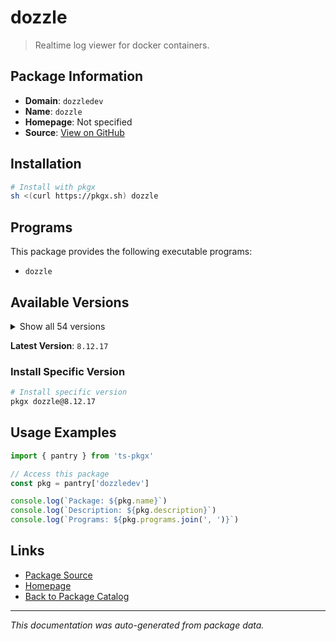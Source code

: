 # dozzle

> Realtime log viewer for docker containers.

## Package Information

- **Domain**: `dozzledev`
- **Name**: `dozzle`
- **Homepage**: Not specified
- **Source**: [View on GitHub](https://github.com/pkgxdev/pantry/tree/main/projects/dozzle.dev/package.yml)

## Installation

```bash
# Install with pkgx
sh <(curl https://pkgx.sh) dozzle
```

## Programs

This package provides the following executable programs:

- `dozzle`

## Available Versions

<details>
<summary>Show all 54 versions</summary>

- `8.12.17`, `8.12.16`, `8.12.15`, `8.12.14`, `8.12.13`
- `8.12.12`, `8.12.11`, `8.12.10`, `8.12.9`, `8.12.8`
- `8.12.7`, `8.12.6`, `8.12.5`, `8.12.4`, `8.12.3`
- `8.12.2`, `8.12.1`, `8.12.0`, `8.11.9`, `8.11.8`
- `8.11.7`, `8.11.6`, `8.11.5`, `8.11.4`, `8.11.3`
- `8.11.2`, `8.11.1`, `8.11.0`, `8.10.7`, `8.10.6`
- `8.10.5`, `8.10.4`, `8.10.3`, `8.10.2`, `8.10.1`
- `8.10.0`, `8.9.1`, `8.9.0`, `8.8.3`, `8.8.2`
- `8.8.1`, `8.8.0`, `8.7.4`, `8.7.3`, `8.7.2`
- `8.7.1`, `8.7.0`, `8.6.2`, `8.6.1`, `8.6.0`
- `8.5.5`, `8.5.4`, `8.5.3`, `8.5.2`

</details>

**Latest Version**: `8.12.17`

### Install Specific Version

```bash
# Install specific version
pkgx dozzle@8.12.17
```

## Usage Examples

```typescript
import { pantry } from 'ts-pkgx'

// Access this package
const pkg = pantry['dozzledev']

console.log(`Package: ${pkg.name}`)
console.log(`Description: ${pkg.description}`)
console.log(`Programs: ${pkg.programs.join(', ')}`)
```

## Links

- [Package Source](https://github.com/pkgxdev/pantry/tree/main/projects/dozzle.dev/package.yml)
- [Homepage](#)
- [Back to Package Catalog](../package-catalog.md)

---

*This documentation was auto-generated from package data.*
